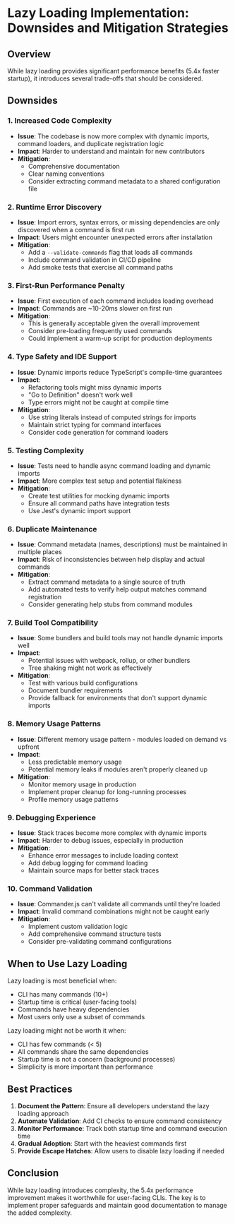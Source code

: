 # Lazy Loading Implementation: Downsides and Mitigation Strategies

## Overview
While lazy loading provides significant performance benefits (5.4x faster startup), it introduces several trade-offs that should be considered.

## Downsides

### 1. **Increased Code Complexity**
- **Issue**: The codebase is now more complex with dynamic imports, command loaders, and duplicate registration logic
- **Impact**: Harder to understand and maintain for new contributors
- **Mitigation**: 
  - Comprehensive documentation
  - Clear naming conventions
  - Consider extracting command metadata to a shared configuration file

### 2. **Runtime Error Discovery**
- **Issue**: Import errors, syntax errors, or missing dependencies are only discovered when a command is first run
- **Impact**: Users might encounter unexpected errors after installation
- **Mitigation**:
  - Add a `--validate-commands` flag that loads all commands
  - Include command validation in CI/CD pipeline
  - Add smoke tests that exercise all command paths

### 3. **First-Run Performance Penalty**
- **Issue**: First execution of each command includes loading overhead
- **Impact**: Commands are ~10-20ms slower on first run
- **Mitigation**:
  - This is generally acceptable given the overall improvement
  - Consider pre-loading frequently used commands
  - Could implement a warm-up script for production deployments

### 4. **Type Safety and IDE Support**
- **Issue**: Dynamic imports reduce TypeScript's compile-time guarantees
- **Impact**: 
  - Refactoring tools might miss dynamic imports
  - "Go to Definition" doesn't work well
  - Type errors might not be caught at compile time
- **Mitigation**:
  - Use string literals instead of computed strings for imports
  - Maintain strict typing for command interfaces
  - Consider code generation for command loaders

### 5. **Testing Complexity**
- **Issue**: Tests need to handle async command loading and dynamic imports
- **Impact**: More complex test setup and potential flakiness
- **Mitigation**:
  - Create test utilities for mocking dynamic imports
  - Ensure all command paths have integration tests
  - Use Jest's dynamic import support

### 6. **Duplicate Maintenance**
- **Issue**: Command metadata (names, descriptions) must be maintained in multiple places
- **Impact**: Risk of inconsistencies between help display and actual commands
- **Mitigation**:
  - Extract command metadata to a single source of truth
  - Add automated tests to verify help output matches command registration
  - Consider generating help stubs from command modules

### 7. **Build Tool Compatibility**
- **Issue**: Some bundlers and build tools may not handle dynamic imports well
- **Impact**: 
  - Potential issues with webpack, rollup, or other bundlers
  - Tree shaking might not work as effectively
- **Mitigation**:
  - Test with various build configurations
  - Document bundler requirements
  - Provide fallback for environments that don't support dynamic imports

### 8. **Memory Usage Patterns**
- **Issue**: Different memory usage pattern - modules loaded on demand vs upfront
- **Impact**: 
  - Less predictable memory usage
  - Potential memory leaks if modules aren't properly cleaned up
- **Mitigation**:
  - Monitor memory usage in production
  - Implement proper cleanup for long-running processes
  - Profile memory usage patterns

### 9. **Debugging Experience**
- **Issue**: Stack traces become more complex with dynamic imports
- **Impact**: Harder to debug issues, especially in production
- **Mitigation**:
  - Enhance error messages to include loading context
  - Add debug logging for command loading
  - Maintain source maps for better stack traces

### 10. **Command Validation**
- **Issue**: Commander.js can't validate all commands until they're loaded
- **Impact**: Invalid command combinations might not be caught early
- **Mitigation**:
  - Implement custom validation logic
  - Add comprehensive command structure tests
  - Consider pre-validating command configurations

## When to Use Lazy Loading

Lazy loading is most beneficial when:
- CLI has many commands (10+)
- Startup time is critical (user-facing tools)
- Commands have heavy dependencies
- Most users only use a subset of commands

Lazy loading might not be worth it when:
- CLI has few commands (< 5)
- All commands share the same dependencies
- Startup time is not a concern (background processes)
- Simplicity is more important than performance

## Best Practices

1. **Document the Pattern**: Ensure all developers understand the lazy loading approach
2. **Automate Validation**: Add CI checks to ensure command consistency
3. **Monitor Performance**: Track both startup time and command execution time
4. **Gradual Adoption**: Start with the heaviest commands first
5. **Provide Escape Hatches**: Allow users to disable lazy loading if needed

## Conclusion

While lazy loading introduces complexity, the 5.4x performance improvement makes it worthwhile for user-facing CLIs. The key is to implement proper safeguards and maintain good documentation to manage the added complexity. 